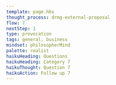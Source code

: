 ```yaml
---
template: page.hbs
thought_process: drmg-external-proposal
flow: 7
nextStep: 1
type: provocation
tags: general, business
mindset: philosopherMind
palette: realist
haikuHeading: Questions
haikuHeading: Category 7
haikuThought: Question 7
haikuAction: Follow up 7
---
```


